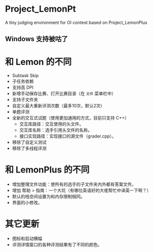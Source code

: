 # Project_LemonPt
A tiny judging environment for OI contest based on Project_LemonPlus

## Windows 支持被咕了

# 和 Lemon 的不同

- Subtask Skip
- 子任务依赖
- 支持高 DPI
- 新增手动保存比赛、打开比赛目录（在 `文件` 菜单栏中）
- 支持子文件夹
- 自定义最大重新评测次数（最多10次，默认2次）
- 单题评测
- 全新的交互式试题（使用更加通用的方式，目前只支持 C++）
  - 交互库路径：交互使用的头文件。
  - 交互库名称：选手引用头文件的名称。
  - 接口实现路径：实现接口的源文件（grader.cpp）。
- 移除了自定义测试
- 移除了多线程评测

# 和 LemonPlus 的不同

- 增加整理文件功能：使所有的选手的子文件夹内外都有答案文件。
- 增加 帮助 > 指南：一个大坑（有哪位英语好的大佬帮忙中译英一下啊？）
- 默认的栈空间设置为和内存限制相同。
- 界面的小修改。

# 其它更新

- 图标和启动横幅
- 评测详情窗口的各种评测结果有了不同的颜色。

